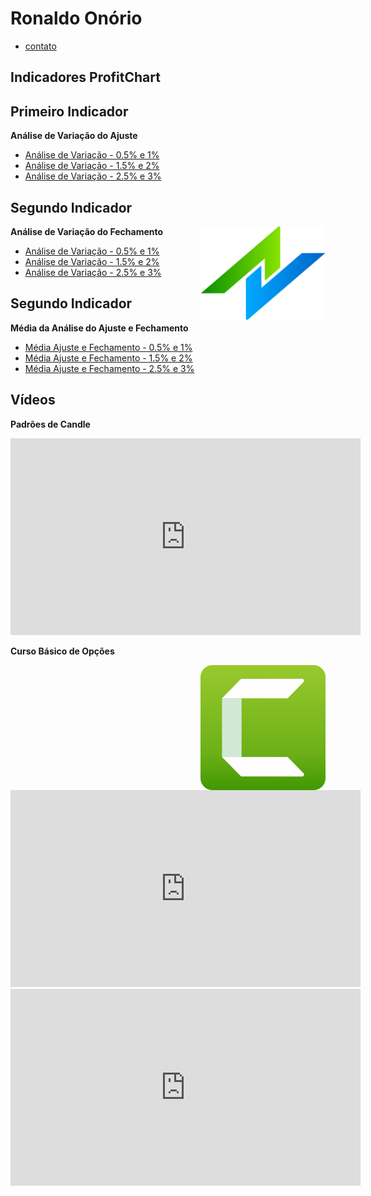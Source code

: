
# Ronaldo Onório

* [contato](https://contate.me/roondoss)

## Indicadores ProfitChart


## Primeiro Indicador

**Análise de Variação do Ajuste**


* [Análise de Variação - 0.5% e 1%](./assets/ANV_AJST_RDS_01.psf)
* [Análise de Variação - 1.5% e 2%](./assets/ANV_AJST_RDS_02.psf)
* [Análise de Variação - 2.5% e 3%](./assets/ANV_AJST_RDS_03.psf)

## Segundo Indicador

<img align="right" src="img/nelogica.png" width="200">

**Análise de Variação do Fechamento**

* [Análise de Variação - 0.5% e 1%](./assets/ANV_FCH_RDS_01.psf)
* [Análise de Variação - 1.5% e 2%](./assets/ANV_FCH_RDS_02.psf)
* [Análise de Variação - 2.5% e 3%](./assets/ANV_FCH_RDS_03.psf)

## Segundo Indicador

**Média da Análise do Ajuste e Fechamento**

* [Média Ajuste e Fechamento - 0.5% e 1%](./assets/MANV_AF_RDS_01.psf)
* [Média Ajuste e Fechamento - 1.5% e 2%](./assets/MANV_AF_RDS_02.psf)
* [Média Ajuste e Fechamento - 2.5% e 3%](./assets/MANV_AF_RDS_03.psf)




## Vídeos

**Padrões de Candle**

<iframe width="560" height="315" src="https://www.youtube.com/embed/OV1hJRubi6k" 
title="YouTube video player" frameborder="0" allow="accelerometer; autoplay; clipboard-write;
encrypted-media; gyroscope; picture-in-picture" allowfullscreen>
</iframe>


**Curso Básico de Opções**

<img align="right" src="img/camtasia.png" width="200">

<iframe width="560" height="315" src="https://www.youtube.com/embed/WYHOEh5XUXM"
title="YouTube video player" frameborder="0" allow="accelerometer; autoplay; clipboard-write;
encrypted-media; gyroscope; picture-in-picture" allowfullscreen>
</iframe>

<iframe width="560" height="315" src="https://www.youtube.com/embed/p3jcooc7sNk"
title="YouTube video player" frameborder="0" allow="accelerometer; autoplay; clipboard-write;
encrypted-media; gyroscope; picture-in-picture" allowfullscreen>
</iframe>